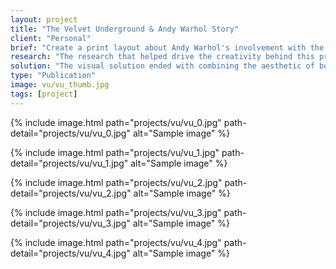 ```yaml
---
layout: project
title: "The Velvet Underground & Andy Warhol Story"
client: "Personal"
brief: "Create a print layout about Andy Warhol's involvement with the band the Velvet Underground and their collaboration."
research: "The research that helped drive the creativity behind this project was my familiarity with the Velvet Underground and Andy Warhol. I collected a variety of Andy Warhol images for reference, as well as searched for photos of the band that would help drive the narrative forward."
solution: "The visual solution ended with combining the aesthetic of both Warhol and the Velvet Underground. The color palette originated from Warhol's pop influence. The choice for using black and white photography was intended to create contrast with the image first used."
type: "Publication"
image: vu/vu_thumb.jpg
tags: [project]
---
```


{% include image.html path="projects/vu/vu_0.jpg" path-detail="projects/vu/vu_0.jpg" alt="Sample image" %}

{% include image.html path="projects/vu/vu_1.jpg" path-detail="projects/vu/vu_1.jpg" alt="Sample image" %}

{% include image.html path="projects/vu/vu_2.jpg" path-detail="projects/vu/vu_2.jpg" alt="Sample image" %}

{% include image.html path="projects/vu/vu_3.jpg" path-detail="projects/vu/vu_3.jpg" alt="Sample image" %}

{% include image.html path="projects/vu/vu_4.jpg" path-detail="projects/vu/vu_4.jpg" alt="Sample image" %}

